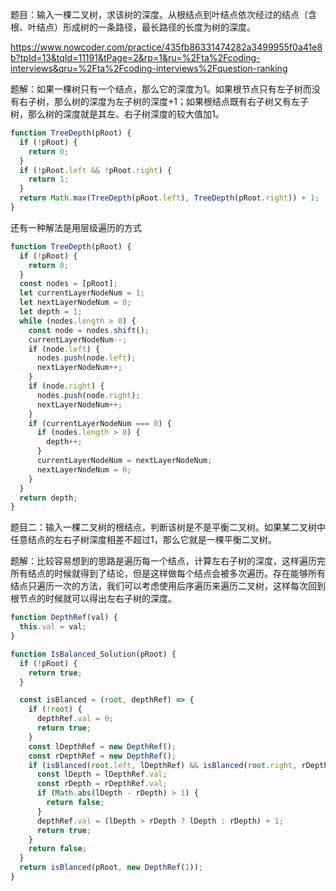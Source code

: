题目：输入一棵二叉树，求该树的深度。从根结点到叶结点依次经过的结点（含根、叶结点）形成树的一条路径，最长路径的长度为树的深度。

https://www.nowcoder.com/practice/435fb86331474282a3499955f0a41e8b?tpId=13&tqId=11191&tPage=2&rp=1&ru=%2Fta%2Fcoding-interviews&qru=%2Fta%2Fcoding-interviews%2Fquestion-ranking

题解：如果一棵树只有一个结点，那么它的深度为1。如果根节点只有左子树而没有右子树，那么树的深度为左子树的深度+1；如果根结点既有右子树又有左子树，那么树的深度就是其左、右子树深度的较大值加1。

```js
function TreeDepth(pRoot) {
  if (!pRoot) {
    return 0;
  }
  if (!pRoot.left && !pRoot.right) {
    return 1;
  }
  return Math.max(TreeDepth(pRoot.left), TreeDepth(pRoot.right)) + 1;
}
```

还有一种解法是用层级遍历的方式
```js
function TreeDepth(pRoot) {
  if (!pRoot) {
    return 0;
  }
  const nodes = [pRoot];
  let currentLayerNodeNum = 1;
  let nextLayerNodeNum = 0;
  let depth = 1;
  while (nodes.length > 0) {
    const node = nodes.shift();
    currentLayerNodeNum--;
    if (node.left) {
      nodes.push(node.left);
      nextLayerNodeNum++;
    }
    if (node.right) {
      nodes.push(node.right);
      nextLayerNodeNum++;
    }
    if (currentLayerNodeNum === 0) {
      if (nodes.length > 0) {
        depth++;
      }
      currentLayerNodeNum = nextLayerNodeNum;
      nextLayerNodeNum = 0;
    }
  }
  return depth;
}
```

题目二：输入一棵二叉树的根结点，判断该树是不是平衡二叉树。如果某二叉树中任意结点的左右子树深度相差不超过1，那么它就是一棵平衡二叉树。

题解：比较容易想到的思路是遍历每一个结点，计算左右子树的深度，这样遍历完所有结点的时候就得到了结论，但是这样做每个结点会被多次遍历。存在能够所有结点只遍历一次的方法，我们可以考虑使用后序遍历来遍历二叉树，这样每次回到根节点的时候就可以得出左右子树的深度。

```js
function DepthRef(val) {
  this.val = val;
}

function IsBalanced_Solution(pRoot) {
  if (!pRoot) {
    return true;
  }

  const isBlanced = (root, depthRef) => {
    if (!root) {
      depthRef.val = 0;
      return true;
    }
    const lDepthRef = new DepthRef();
    const rDepthRef = new DepthRef();
    if (isBlanced(root.left, lDepthRef) && isBlanced(root.right, rDepthRef)) {
      const lDepth = lDepthRef.val;
      const rDepth = rDepthRef.val;
      if (Math.abs(lDepth - rDepth) > 1) {
        return false;
      }
      depthRef.val = (lDepth > rDepth ? lDepth : rDepth) + 1;
      return true;
    }
    return false;
  }
  return isBlanced(pRoot, new DepthRef(1));
}
```
